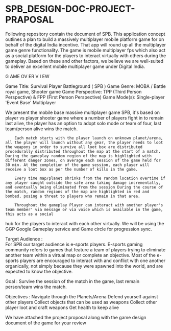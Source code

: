 # SPB_DESIGN-DOC-PROJECT-PRAPOSAL
Following repository contain the document of SPB.
This application concept outlines a plan to build a massively multiplayer mobile platform game for on behalf of the digital India incentive. That app will round up all the multiplayer game genre functionality. The game is mobile multiplayer fps which also act as a social platform for the players to interact virtually with others during the gameplay. Based on these and other factors, we believe we are well-suited to deliver an excellent mobile multiplayer game under Digital India. 

G AME OV ER V I EW

Game Title:      Survival Player Battleground ( SPB )
Game Genre:  MOBA / Battle royal game, Shooter game
Game Perspective:  TPP (Third Person Perspective) & FPP (First Person Perspective)
Game Mode(s):
                                 Single-player 'Event Base'
                                 Multiplayer       


 We present the mobile base massive multiplayer game SPB, it's based on player vs player shooter game where a number of players fight in to remain last alive, the player has an option to adopt solo mode or team of four, last team/person alive wins the match.

        Each match starts with the player launch on unknown planet/arena, all the player will launch without any gear, the player needs to loot the weapons in order to survive all loot box are distributed procedurally distributed throughout the map at the start of a match. During the gameplay random region of the map is highlighted with different danger zones, on average each session of the game held for 30 min. At the completion of the game session, each player will receive a loot box as per the number of kills in the game.

        Every time map/planet shrinks from the random location overtime if any player caught outside the safe area taking damage incrementally, and eventually being eliminated from the session During the course of the match, random regions of the map are highlighted in red and bombed, posing a threat to players who remain in that area.

        Throughout the gameplay Player can interact with another player's team member' via message or via voice which is available in the game, this acts as a social
hub for the players to interact with each other virtually. We will be using the GGP Google Gameplay service and Game circle for progression sync.

Target Audience :        
       For SPB our target audience is e-sports players. E-sports gaming community refers to games that feature a team of players trying to eliminate another team within a virtual map or complete an objective. Most of the e-sports players are encouraged to interact with and conflict with one another organically, not simply because they were spawned into the world, and are expected to know the objective.
      
Goal :
Survive the session of the match in the game, last remain person/team wins the match.

Objectives : 
    Navigate through the Planets/Arena
    Defend yourself against other players
    Collect objects that can be used as weapons
    Collect other player loot and craft weapons
    Get health to keep alive

We have attached the project proposal along with the game design document of the game for your review
